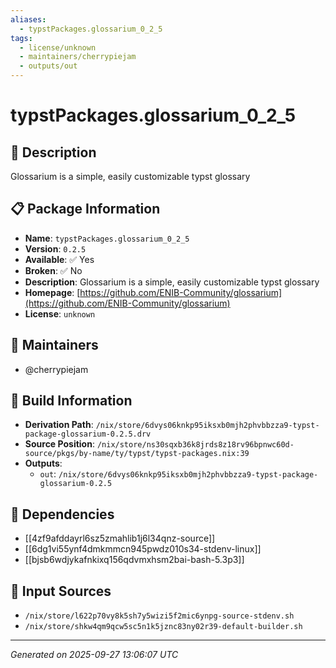 ```yaml
---
aliases:
  - typstPackages.glossarium_0_2_5
tags:
  - license/unknown
  - maintainers/cherrypiejam
  - outputs/out
---
```


# typstPackages.glossarium_0_2_5

## 📝 Description

Glossarium is a simple, easily customizable typst glossary

## 📋 Package Information

- **Name**: `typstPackages.glossarium_0_2_5`
- **Version**: `0.2.5`
- **Available**: ✅ Yes
- **Broken**: ✅ No
- **Description**: Glossarium is a simple, easily customizable typst glossary
- **Homepage**: [https://github.com/ENIB-Community/glossarium](https://github.com/ENIB-Community/glossarium)
- **License**: `unknown`
## 👥 Maintainers

- @cherrypiejam


## 🔧 Build Information

- **Derivation Path**: `/nix/store/6dvys06knkp95iksxb0mjh2phvbbzza9-typst-package-glossarium-0.2.5.drv`
- **Source Position**: `/nix/store/ns30sqxb36k8jrds8z18rv96bpnwc60d-source/pkgs/by-name/ty/typst/typst-packages.nix:39`
- **Outputs**:
  - `out`:  `/nix/store/6dvys06knkp95iksxb0mjh2phvbbzza9-typst-package-glossarium-0.2.5`

## 🔗 Dependencies

- [[4zf9afddayrl6sz5zmahlib1j6l34qnz-source]]
- [[6dg1vi55ynf4dmkmmcn945pwdz010s34-stdenv-linux]]
- [[bjsb6wdjykafnkixq156qdvmxhsm2bai-bash-5.3p3]]

## 📁 Input Sources

- `/nix/store/l622p70vy8k5sh7y5wizi5f2mic6ynpg-source-stdenv.sh`
- `/nix/store/shkw4qm9qcw5sc5n1k5jznc83ny02r39-default-builder.sh`

---
*Generated on 2025-09-27 13:06:07 UTC*
